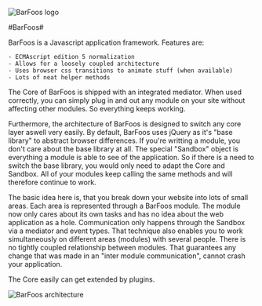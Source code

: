 ![BarFoos logo](http://www.typeofnan.com/img/barfoos.png "BarFoos Logo")

#BarFoos#

BarFoos is a Javascript application framework. Features are:

    - ECMAscript edition 5 normalization
    - Allows for a loosely coupled architecture
    - Uses browser css transitions to animate stuff (when available)
    - Lots of neat helper methods

The Core of BarFoos is shipped with an integrated mediator. When used 
correctly, you can simply plug in and out any module on your site 
without affecting other modules. So everything keeps working.

Furthermore, the architecture of BarFoos is designed to switch any core 
layer aswell very easily. By default, BarFoos uses jQuery as it's "base 
library" to abstract browser differences. If you're writting a module, 
you don't care about the base library at all. The special "Sandbox" 
object is everything a module is able to see of the application. So if 
there is a need to switch the base library, you would only need to adapt 
the Core and Sandbox. All of your modules keep calling the same methods and will
therefore continue to work.

The basic idea here is, that you break down your website into lots of small
areas. Each area is represented through a BarFoos module. The module now
only cares about its own tasks and has no idea about the web application as
a hole. Communication only happens through the Sandbox via a mediator and
event types. That technique also enables you to work simultaneously on
different areas (modules) with several people. There is no tightly coupled
relationship between modules. That guarantees any change that was made in
an "inter module communication", cannot crash your application.

The Core easily can get extended by plugins.

![BarFoos architecture](http://www.typeofnan.com/img/architecture.jpg "BarFoos architecture")
